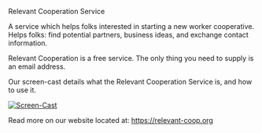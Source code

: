 Relevant Cooperation Service

A service which helps folks interested in starting a new worker cooperative. Helps folks: find potential partners, business ideas, and exchange contact information.

Relevant Cooperation is a free service. The only thing you need to supply is an email address. 

Our screen-cast details what the Relevant Cooperation Service is, and how to use it.

[![Screen-Cast](http://public-action.org/mob/screencast-sm.jpg)](https://www.youtube.com/watch?v=JVHjg5bXKOc&feature=youtu.be)

Read more on our website located at: https://relevant-coop.org


